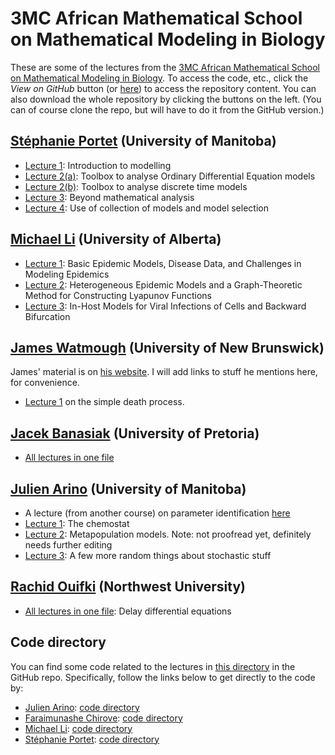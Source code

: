 # 3MC African Mathematical School on Mathematical Modeling in Biology

These are some of the lectures from the [3MC African Mathematical School on Mathematical Modeling in Biology](https://natural-sciences.nwu.ac.za/paa/3MC-School-BM). To access the code, etc., click the *View on GitHub* button (or [here](https://github.com/julien-arino/3MC-mathematical-modelling-in-biology)) to access the repository content. You can also download the whole repository by clicking the buttons on the left. (You can of course clone the repo, but will have to do it from the GitHub version.)

## [Stéphanie Portet](https://server.math.umanitoba.ca/~sportet/index.html) (University of Manitoba)

- [Lecture 1](SA_Portet_1.pdf): Introduction to modelling
- [Lecture 2(a)](SA_Portet_2_ODE.pdf): Toolbox to analyse Ordinary Differential Equation models
- [Lecture 2(b)](SA_Portet_2_DE.pdf): Toolbox to analyse discrete time models
- [Lecture 3](SA_Portet_3.pdf): Beyond mathematical analysis
- [Lecture 4](SA_Portet_4.pdf): Use of collection of models and model selection

## [Michael Li](https://www.ualberta.ca/~myli) (University of Alberta)

- [Lecture 1](MLi-3MC-Lecture1.pdf): Basic Epidemic Models, Disease Data, and Challenges in Modeling Epidemics
- [Lecture 2](MLi-3MC-Lecture2.pdf): Heterogeneous Epidemic Models and a Graph-Theoretic Method for Constructing Lyapunov Functions
- [Lecture 3](MLi-3MC-Lecture3.pdf): In-Host Models for Viral Infections of Cells and Backward Bifurcation

## [James Watmough](https://jameswatmough.github.io/) (University of New Brunswick)

James' material is on [his website](https://jameswatmough.github.io/). I will add links to stuff he mentions here, for convenience.

- [Lecture 1](https://jameswatmough.github.io/IntroductoryMathematicalBiology/) on the simple death process.

## [Jacek Banasiak](https://www.up.ac.za/mathematics-and-applied-mathematics/article/2229299/prof-j-jacek-banasiak) (University of Pretoria)

- [All lectures in one file](Potch2023.pdf) 

## [Julien Arino](https://julien-arino.github.io) (University of Manitoba)

- A lecture (from another course) on parameter identification [here](https://julien-arino.github.io/omni-course/2023-01-OMNI-07-ETP-fitting_and_stochastic.pdf)
- [Lecture 1](2023-03-24-chemostat.pdf): The chemostat
- [Lecture 2](2023-03-27-metapops.pdf): Metapopulation models. Note: not proofread yet, definitely needs further editing
- [Lecture 3](2023-03-28-stochastics.pdf): A few more random things about stochastic stuff

## [Rachid Ouifki]() (Northwest University)

- [All lectures in one file](Ouifki_DDEs-Intro-Appli.pdf): Delay differential equations

## Code directory

You can find some code related to the lectures in [this directory](https://github.com/julien-arino/3MC-mathematical-modelling-in-biology/tree/main/CODE) in the GitHub repo. Specifically, follow the links below to get directly to the code by:
- [Julien Arino](https://julien-arino.github.io): [code directory](https://github.com/julien-arino/3MC-mathematical-modelling-in-biology/tree/main/CODE/Julien)
- [Faraimunashe Chirove](https://www.uj.ac.za/members/faraimunashe-chirove/): [code directory](https://github.com/julien-arino/3MC-mathematical-modelling-in-biology/tree/main/CODE/Faraimunache)
- [Michael Li](https://www.ualberta.ca/~myli): [code directory](https://github.com/julien-arino/3MC-mathematical-modelling-in-biology/tree/main/CODE/Michael)
- [Stéphanie Portet](https://server.math.umanitoba.ca/~sportet/index.html): [code directory](https://github.com/julien-arino/3MC-mathematical-modelling-in-biology/tree/main/CODE/Stephanie)

